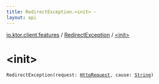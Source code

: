 ```yaml
---
title: RedirectException.<init> - 
layout: api
---
```


<div class='api-docs-breadcrumbs'><a href="../index.html">io.ktor.client.features</a> / <a href="index.html">RedirectException</a> / <a href="./-init-.html">&lt;init&gt;</a></div>

# &lt;init&gt;

<div class="signature"><code><span class="identifier">RedirectException</span><span class="symbol">(</span><span class="parameterName" id="io.ktor.client.features.RedirectException$<init>(io.ktor.client.request.HttpRequest, kotlin.String)/request">request</span><span class="symbol">:</span>&nbsp;<a href="../../io.ktor.client.request/-http-request/index.html"><span class="identifier">HttpRequest</span></a><span class="symbol">, </span><span class="parameterName" id="io.ktor.client.features.RedirectException$<init>(io.ktor.client.request.HttpRequest, kotlin.String)/cause">cause</span><span class="symbol">:</span>&nbsp;<a href="https://kotlinlang.org/api/latest/jvm/stdlib/kotlin/-string/index.html"><span class="identifier">String</span></a><span class="symbol">)</span></code></div>
